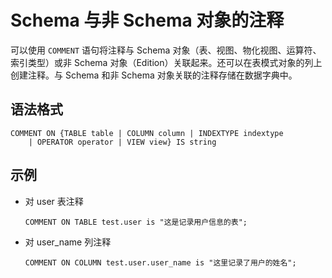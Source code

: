 Schema 与非 Schema 对象的注释 
===========================================



可以使用 `COMMENT` 语句将注释与 Schema 对象（表、视图、物化视图、运算符、索引类型）或非 Schema 对象（Edition）关联起来。还可以在表模式对象的列上创建注释。与 Schema 和非 Schema 对象关联的注释存储在数据字典中。

语法格式 
-------------------------

    COMMENT ON {TABLE table | COLUMN column | INDEXTYPE indextype 
        | OPERATOR operator | VIEW view} IS string



示例 
-----------------------

* 对 user 表注释

      COMMENT ON TABLE test.user is "这是记录用户信息的表";

  

* 对 user_name 列注释

      COMMENT ON COLUMN test.user.user_name is "这里记录了用户的姓名";

  








